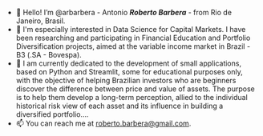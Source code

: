 - 👋 
Hello! I’m @arbarbera - Antonio ***Roberto Barbera*** - from Rio de Janeiro, Brasil.
- 👀 
I'm especially interested in Data Science for Capital Markets. I have been researching and participating in Financial Education and Portfolio Diversification projects, aimed at the variable income market in Brazil - B3 (.SA - Bovespa). 
- 🌱 
I am currently dedicated to the development of small applications, based on Python and Streamlit, some for educational purposes only, with the objective of helping Brazilian investors who are beginners discover the difference between price and value of assets. The purpose is to help them develop a long-term perception, allied to the individual historical risk view of each asset and its influence in building a diversified portfolio....
- 📫 
You can reach me at roberto.barbera@gmail.com.

<!---
arbarbera/arbarbera is a ✨ special ✨ repository because its `README.md` (this file) appears on your GitHub profile.
You can click the Preview link to take a look at your changes.
--->
